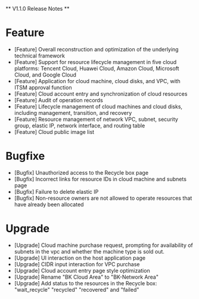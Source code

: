 ** V1.1.0 Release Notes **

# Feature
- [Feature] Overall reconstruction and optimization of the underlying technical framework
- [Feature] Support for resource lifecycle management in five cloud platforms: Tencent Cloud, Huawei Cloud, Amazon Cloud, Microsoft Cloud, and Google Cloud
- [Feature] Application for cloud machine, cloud disks, and VPC, with ITSM approval function
- [Feature] Cloud account entry and synchronization of cloud resources
- [Feature] Audit of operation records
- [Feature] Lifecycle management of cloud machines and cloud disks, including management, transition, and recovery
- [Feature] Resource management of network VPC, subnet, security group, elastic IP, network interface, and routing table
- [Feature] Cloud public image list

# Bugfixe
- [Bugfix] Unauthorized access to the Recycle box page
- [Bugfix] Incorrect links for resource IDs in cloud machine and subnets page
- [Bugfix] Failure to delete elastic IP
- [Bugfix] Non-resource owners are not allowed to operate resources that have already been allocated

# Upgrade
- [Upgrade] Cloud machine purchase request, prompting for availability of subnets in the vpc and whether the machine type is sold out.
- [Upgrade] UI interaction on the host application page
- [Upgrade] CIDR input interaction for VPC purchase
- [Upgrade] Cloud account entry page style optimization
- [Upgrade] Rename "BK Cloud Area" to "BK-Network Area"
- [Upgrade] Add status to the resources in the Recycle box: "wait_recycle" "recycled" "recovered" and "failed"
